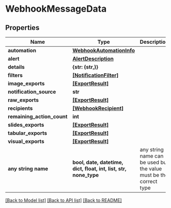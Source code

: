 # WebhookMessageData


## Properties
Name | Type | Description | Notes
------------ | ------------- | ------------- | -------------
**automation** | [**WebhookAutomationInfo**](WebhookAutomationInfo.md) |  | 
**alert** | [**AlertDescription**](AlertDescription.md) |  | [optional] 
**details** | **{str: (str,)}** |  | [optional] 
**filters** | [**[NotificationFilter]**](NotificationFilter.md) |  | [optional] 
**image_exports** | [**[ExportResult]**](ExportResult.md) |  | [optional] 
**notification_source** | **str** |  | [optional] 
**raw_exports** | [**[ExportResult]**](ExportResult.md) |  | [optional] 
**recipients** | [**[WebhookRecipient]**](WebhookRecipient.md) |  | [optional] 
**remaining_action_count** | **int** |  | [optional] 
**slides_exports** | [**[ExportResult]**](ExportResult.md) |  | [optional] 
**tabular_exports** | [**[ExportResult]**](ExportResult.md) |  | [optional] 
**visual_exports** | [**[ExportResult]**](ExportResult.md) |  | [optional] 
**any string name** | **bool, date, datetime, dict, float, int, list, str, none_type** | any string name can be used but the value must be the correct type | [optional]

[[Back to Model list]](../README.md#documentation-for-models) [[Back to API list]](../README.md#documentation-for-api-endpoints) [[Back to README]](../README.md)


